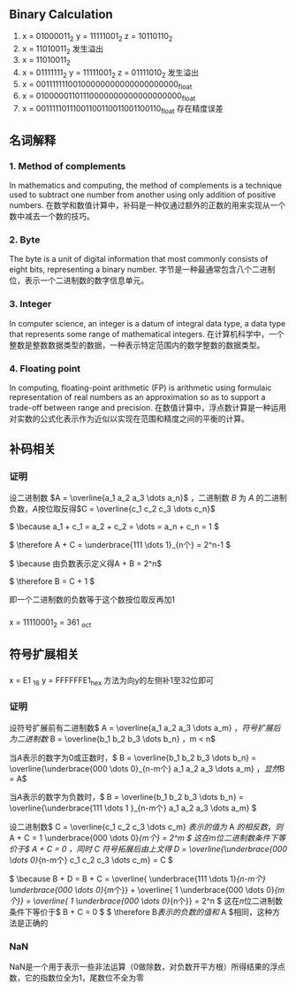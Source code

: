 ## Binary Calculation
1. x = 01000011<sub>2</sub> y = 11111001<sub>2</sub> z = 10110110<sub>2</sub>
2. x = 11010011<sub>2</sub> 发生溢出
3. x = 11010011<sub>2</sub>
4. x = 01111111<sub>2</sub> y = 11111001<sub>2</sub> z =  01111010<sub>2</sub> 发生溢出
5. x = 00111111100100000000000000000000<sub>float</sub>
6. x = 01000001101110000000000000000000<sub>float</sub>
7. x = 00111110111001100110011001100110<sub>float</sub> 存在精度误差

## 名词解释
### 1. Method of complements
In mathematics and computing, the method of complements is a technique used to subtract one number from another using only addition of positive numbers.
在数学和数值计算中，补码是一种仅通过额外的正数的用来实现从一个数中减去一个数的技巧。

### 2. Byte
The byte is a unit of digital information that most commonly consists of eight bits, representing a binary number.
字节是一种最通常包含八个二进制位，表示一个二进制数的数字信息单元。

### 3. Integer
In computer science, an integer is a datum of integral data type, a data type that represents some range of mathematical integers.
在计算机科学中，一个整数是整数数据类型的数据，一种表示特定范围内的数学整数的数据类型。

### 4. Floating point
In computing, floating-point arithmetic (FP) is arithmetic using formulaic representation of real numbers as an approximation so as to support a trade-off between range and precision.
在数值计算中，浮点数计算是一种运用对实数的公式化表示作为近似以实现在范围和精度之间的平衡的计算。

## 补码相关

### 证明
设二进制数 $A = \overline{a_1 a_2 a_3 \dots a_n}$ ，二进制数 $B$ 为 $A$ 的二进制负数，$A$按位取反得$C = \overline{c_1 c_2 c_3 \dots c_n}$

$ \because a_1 + c_1 = a_2 + c_2 = \dots = a_n + c_n = 1 $

$ \therefore A + C = \underbrace{111 \dots 1}_{n个} = 2^n-1 $

$ \because 由负数表示定义得A + B = 2^n$

$ \therefore B = C + 1 $

即一个二进制数的负数等于这个数按位取反再加1

###  
x = 11110001<sub>2</sub> = 361 <sub>oct</sub>

## 符号扩展相关

###  
x = E1 <sub>16</sub>
y = FFFFFFE1<sub>hex</sub>
方法为向y的左侧补1至32位即可

### 证明
设符号扩展前有二进制数$ A = \overline{a_1 a_2 a_3 \dots a_m} $，符号扩展后为二进制数$ B = \overline{b_1 b_2 b_3 \dots b_n} $，$m < n$

当$A$表示的数字为0或正数时，$ B = \overline{b_1 b_2 b_3 \dots b_n}  = \overline{\underbrace{000 \dots 0}_{n-m个} a_1 a_2 a_3 \dots a_m} $，显然$B = A$

当$A$表示的数字为负数时，$ B = \overline{b_1 b_2 b_3 \dots b_n}  = \overline{\underbrace{111 \dots 1
}_{n-m个} a_1 a_2 a_3 \dots a_m} $

设二进制数$ C = \overline{c_1 c_2 c_3 \dots c_m} $表示的值为$ A $的相反数，则$ A + C = 1 \underbrace{000 \dots 0}_{m个} = 2^m $ 这在$m$位二进制数条件下等价于$ A + C = 0 $，同时$ C $符号拓展后由上文得$ D = \overline{\underbrace{000 \dots 0}_{n-m个} c_1 c_2 c_3 \dots c_m} = C $

$ \because B + D = B + C = \overline{ \underbrace{111 \dots 1}_{n-m个} \underbrace{000 \dots 0}_{m个}} + \overline{ 1 \underbrace{000 \dots 0}_{m个}} = \overline{ 1 \underbrace{000 \dots 0}_{n个}} = 2^n $ 这在$n$位二进制数条件下等价于$ B + C = 0 $
$ \therefore B$表示的负数的值和$ A $相同，这种方法是正确的

### NaN
NaN是一个用于表示一些非法运算（0做除数，对负数开平方根）所得结果的浮点数，它的指数位全为1，尾数位不全为零

